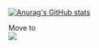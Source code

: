 

[![Anurag's GitHub stats](https://github-readme-stats.vercel.app/api?username=possible819&count_private=true&show_icons=true)](https://github.com/anuraghazra/github-readme-stats)

Move to
<a style="display: flex; gap: 10px; align-items: center;" href="https://www.npmjs.com/settings/m2-modules/packages" target="_blank">
   <img src="https://img.shields.io/badge/npm-CB3837?style=for-the-badge&logo=npm&logoColor=white" />
</a>
